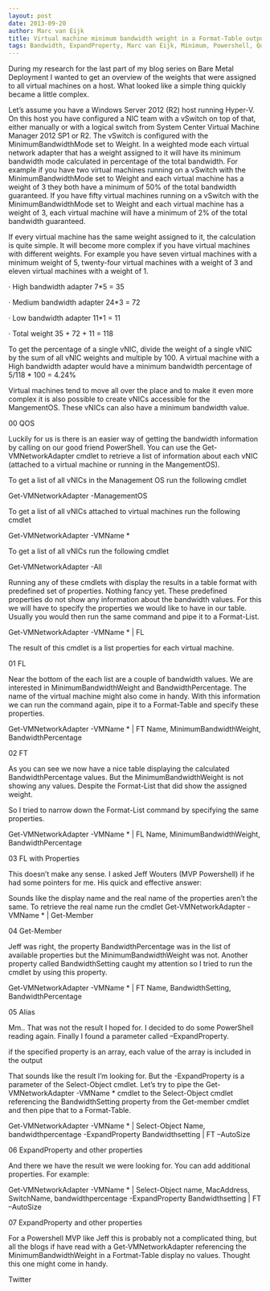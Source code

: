 ```yaml
---
layout: post
date: 2013-09-20
author: Marc van Eijk
title: Virtual machine minimum bandwidth weight in a Format-Table output
tags: Bandwidth, ExpandProperty, Marc van Eijk, Minimum, Powershell, QoS, Weight
---
```

During my research for the last part of my blog series on Bare Metal Deployment I wanted to get an overview of the weights that were assigned to all virtual machines on a host. What looked like a simple thing quickly became a little complex. 

Let’s assume you have a Windows Server 2012 (R2) host running Hyper-V. On this host you have configured a NIC team with a vSwitch on top of that, either manually or with a logical switch from System Center Virtual Machine Manager 2012 SP1 or R2. The vSwitch is configured with the MinimumBandwidthMode set to Weight. In a weighted mode each virtual network adapter that has a weight assigned to it will have its minimum bandwidth mode calculated in percentage of the total bandwidth. For example if you have two virtual machines running on a vSwitch with the MinimumBandwidthMode set to Weight and each virtual machine has a weight of 3 they both have a minimum of 50% of the total bandwidth guaranteed. If you have fifty virtual machines running on a vSwitch with the MinimumBandwidthMode set to Weight and each virtual machine has a weight of 3, each virtual machine will have a minimum of 2% of the total bandwidth guaranteed. 

If every virtual machine has the same weight assigned to it, the calculation is quite simple. It will become more complex if you have virtual machines with different weights. For example you have seven virtual machines with a minimum weight of 5, twenty-four virtual machines with a weight of 3 and eleven virtual machines with a weight of 1. 

· High bandwidth adapter 7*5 = 35 

· Medium bandwidth adapter 24*3 = 72 

· Low bandwidth adapter 11*1 = 11 

· Total weight 35 + 72 + 11 = 118 

To get the percentage of a single vNIC, divide the weight of a single vNIC by the sum of all vNIC weights and multiple by 100. A virtual machine with a High bandwidth adapter would have a minimum bandwidth percentage of 5/118 * 100 = 4.24% 

Virtual machines tend to move all over the place and to make it even more complex it is also possible to create vNICs accessible for the MangementOS. These vNICs can also have a minimum bandwidth value. 

00 QOS 

Luckily for us is there is an easier way of getting the bandwidth information by calling on our good friend PowerShell. You can use the Get-VMNetworkAdapter cmdlet to retrieve a list of information about each vNIC (attached to a virtual machine or running in the MangementOS). 

 

To get a list of all vNICs in the Management OS run the following cmdlet 

Get-VMNetworkAdapter -ManagementOS 

To get a list of all vNICs attached to virtual machines run the following cmdlet 

Get-VMNetworkAdapter -VMName * 

To get a list of all vNICs run the following cmdlet 

Get-VMNetworkAdapter -All 

Running any of these cmdlets with display the results in a table format with predefined set of properties. Nothing fancy yet. These predefined properties do not show any information about the bandwidth values. For this we will have to specify the properties we would like to have in our table. Usually you would then run the same command and pipe it to a Format-List. 

Get-VMNetworkAdapter -VMName * | FL 

The result of this cmdlet is a list properties for each virtual machine. 

01 FL 

Near the bottom of the each list are a couple of bandwidth values. We are interested in MinimumBandwidthWeight and BandwidthPercentage. The name of the virtual machine might also come in handy. With this information we can run the command again, pipe it to a Format-Table and specify these properties. 

Get-VMNetworkAdapter -VMName * | FT Name, MinimumBandwidthWeight, BandwidthPercentage 

02 FT 

As you can see we now have a nice table displaying the calculated BandwidthPercentage values. But the MinimumBandwidthWeight is not showing any values. Despite the Format-List that did show the assigned weight. 

So I tried to narrow down the Format-List command by specifying the same properties. 

Get-VMNetworkAdapter -VMName * | FL Name, MinimumBandwidthWeight, BandwidthPercentage 

03 FL with Properties 

This doesn’t make any sense. I asked Jeff Wouters (MVP Powershell) if he had some pointers for me. His quick and effective answer:



Sounds like the display name and the real name of the properties aren’t the same. To retrieve the real name run the cmdlet Get-VMNetworkAdapter -VMName * | Get-Member

04 Get-Member

Jeff was right, the property BandwidthPercentage was in the list of available properties but the MinimumBandwidthWeight was not. Another property called BandwidthSetting caught my attention so I tried to run the cmdlet by using this property. 

Get-VMNetworkAdapter -VMName * | FT Name, BandwidthSetting, BandwidthPercentage 

05 Alias 

Mm.. That was not the result I hoped for. I decided to do some PowerShell reading again. Finally I found a parameter called –ExpandProperty.



if the specified property is an array, each value of the array is included in the output

That sounds like the result I’m looking for. But the -ExpandProperty is a parameter of the Select-Object cmdlet. Let’s try to pipe the Get-VMNetworkAdapter -VMName * cmdlet to the Select-Object cmdlet referencing the BandwidthSetting property from the Get-member cmdlet and then pipe that to a Format-Table. 

Get-VMNetworkAdapter -VMName * | Select-Object Name, bandwidthpercentage -ExpandProperty Bandwidthsetting | FT –AutoSize 

06 ExpandProperty and other properties 

And there we have the result we were looking for. You can add additional properties. For example: 

Get-VMNetworkAdapter -VMName * | Select-Object name, MacAddress, SwitchName, bandwidthpercentage -ExpandProperty Bandwidthsetting | FT –AutoSize 

07 ExpandProperty and other properties 

For a Powershell MVP like Jeff this is probably not a complicated thing, but all the blogs if have read with a Get-VMNetworkAdapter referencing the MinimumBandwidthWeight in a Fortmat-Table display no values. Thought this one might come in handy. 

Twitter
